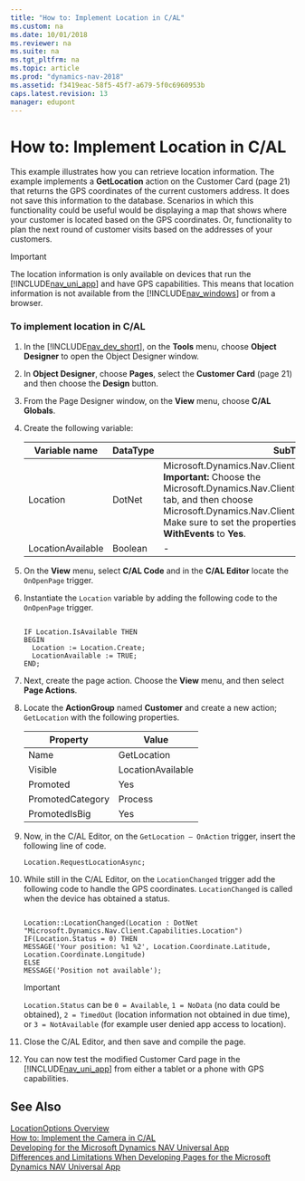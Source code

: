 ```yaml
---
title: "How to: Implement Location in C/AL"
ms.custom: na
ms.date: 10/01/2018
ms.reviewer: na
ms.suite: na
ms.tgt_pltfrm: na
ms.topic: article
ms.prod: "dynamics-nav-2018"
ms.assetid: f3419eac-58f5-45f7-a679-5f0c6960953b
caps.latest.revision: 13
manager: edupont
---
```

# How to: Implement Location in C/AL
This example illustrates how you can retrieve location information. The example implements a **GetLocation** action on the Customer Card \(page 21\) that returns the GPS coordinates of the current customers address. It does not save this information to the database. Scenarios in which this functionality could be useful would be displaying a map that shows where your customer is located based on the GPS coordinates. Or, functionality to plan the next round of customer visits based on the addresses of your customers.  

> [!IMPORTANT]  
>  The location information is only available on devices that run the [!INCLUDE[nav_uni_app](includes/nav_uni_app_md.md)] and have GPS capabilities. This means that location information is not available from the [!INCLUDE[nav_windows](includes/nav_windows_md.md)] or from a browser.  

### To implement location in C/AL  

1.  In the [!INCLUDE[nav_dev_short](includes/nav_dev_short_md.md)], on the **Tools** menu, choose **Object Designer** to open the Object Designer window.  

2.  In **Object Designer**, choose **Pages**, select the **Customer Card** \(page 21\) and then choose the **Design** button.  

3.  From the Page Designer window, on the **View** menu, choose **C/AL Globals**.  

4.  Create the following variable:  

    |Variable name|DataType|SubType|  
    |-------------------|--------------|-------------|  
    |Location|DotNet|Microsoft.Dynamics.Nav.Client.Capabilities.LocationProvider **Important:**  Choose the Microsoft.Dynamics.Nav.ClientExtensions dll on the **Server** tab, and then choose Microsoft.Dynamics.Nav.Client.Capabilities.LocationProvider Make sure to set the properties **RunOnClient** and **WithEvents** to **Yes**.|  
    |LocationAvailable|Boolean|-|  

5.  On the **View** menu, select **C/AL Code** and in the **C/AL Editor** locate the `OnOpenPage` trigger.  

6.  Instantiate the `Location` variable by adding the following code to the `OnOpenPage` trigger.  

    ```  

    IF Location.IsAvailable THEN  
    BEGIN  
      Location := Location.Create;  
      LocationAvailable := TRUE;  
    END;  
    ```  

7.  Next, create the page action. Choose the **View** menu, and then select **Page Actions**.  

8.  Locate the **ActionGroup** named **Customer** and create a new action; `GetLocation` with the following properties.  

    |Property|Value|  
    |--------------|-----------|  
    |Name|GetLocation|  
    |Visible|LocationAvailable|  
    |Promoted|Yes|  
    |PromotedCategory|Process|  
    |PromotedIsBig|Yes|  

9. Now, in the C/AL Editor, on the `GetLocation – OnAction` trigger, insert the following line of code.  

    ```  
    Location.RequestLocationAsync;  
    ```  

10. While still in the C/AL Editor, on the `LocationChanged` trigger add the following code to handle the GPS coordinates. `LocationChanged` is called when the device has obtained a status.  

    ```  

    Location::LocationChanged(Location : DotNet "Microsoft.Dynamics.Nav.Client.Capabilities.Location")  
    IF(Location.Status = 0) THEN  
    MESSAGE('Your position: %1 %2', Location.Coordinate.Latitude, Location.Coordinate.Longitude)  
    ELSE  
    MESSAGE('Position not available');  
    ```  

    > [!IMPORTANT]  
    >  `Location.Status` can be `0 = Available`, `1 = NoData` \(no data could be obtained\), `2 = TimedOut` \(location information not obtained in due time\), or `3 = NotAvailable` \(for example user denied app access to location\).  

11. Close the C/AL Editor, and then save and compile the page.  

12. You can now test the modified Customer Card page in the [!INCLUDE[nav_uni_app](includes/nav_uni_app_md.md)] from either a tablet or a phone with GPS capabilities.  

## See Also  
 [LocationOptions Overview](LocationOptions-Overview.md)   
 [How to: Implement the Camera in C/AL](How-to--Implement-the-Camera-in-C-AL.md)   
 [Developing for the Microsoft Dynamics NAV Universal App](Developing-for-the-Microsoft-Dynamics-NAV-Universal-App.md)   
 [Differences and Limitations When Developing Pages for the Microsoft Dynamics NAV Universal App](Differences-and-Limitations-When-Developing-Pages-for-the-Microsoft-Dynamics-NAV-Universal-App.md)

